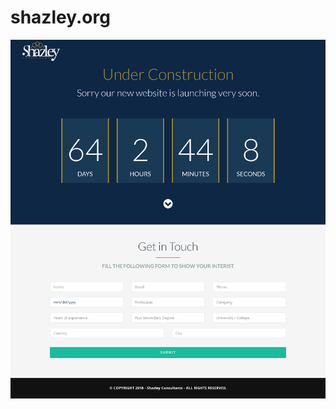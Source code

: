 # shazley.org
![shazley.org landing page](https://github.com/ahmedengu/shazley.org/raw/master/shazley.org_.png)
